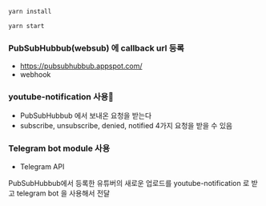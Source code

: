 ```sh
yarn install
```

```sh
yarn start
```

### PubSubHubbub(websub) 에 callback url 등록

- https://pubsubhubbub.appspot.com/
- webhook

### youtube-notification 사용

- PubSubHubbub 에서 보내온 요청을 받는다
- subscribe, unsubscribe, denied, notified 4가지 요청을 받을 수 있음

### Telegram bot module 사용

- Telegram API

PubSubHubbub에서 등록한 유튜버의 새로운 업로드를 youtube-notification 로 받고 telegram bot 을 사용해서 전달
